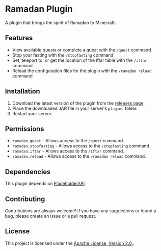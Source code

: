 # Ramadan Plugin

A plugin that brings the spirit of Ramadan to Minecraft.

## Features

- View available quests or complete a quest with the `/quest` command
- Stop your fasting with the `/stopfasting` command
- Set, teleport to, or get the location of the Iftar table with the `/iftar` command
- Reload the configuration files for the plugin with the `/ramadan reload` command

## Installation

1. Download the latest version of the plugin from the [releases page](https://github.com/your-username/Ramadan/releases).
2. Place the downloaded JAR file in your server's `plugins` folder.
3. Restart your server.

## Permissions

- `ramadan.quest` - Allows access to the `/quest` command.
- `ramadan.stopfasting` - Allows access to the `/stopfasting` command.
- `ramadan.iftar` - Allows access to the `/iftar` command.
- `ramadan.reload` - Allows access to the `/ramadan reload` command.

## Dependencies

This plugin depends on [PlaceholderAPI](https://www.spigotmc.org/resources/placeholderapi.6245/).

## Contributing

Contributions are always welcome! If you have any suggestions or found a bug, please create an issue or a pull request.

## License

This project is licensed under the [Apache License, Version 2.0.](https://www.apache.org/licenses/LICENSE-2.0).
